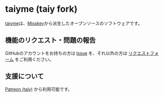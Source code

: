 # taiyme (taiy fork)

[taiyme](https://github.com/taiyme/misskey)は、[Misskey](https://github.com/misskey-dev/misskey)から派生したオープンソースのソフトウェアです。

## 機能のリクエスト・問題の報告

GitHubのアカウントをお持ちの方は [Issue](https://github.com/taiyme/misskey/issues) を、それ以外の方は [リクエストフォーム](https://forms.gle/pwBVN29KnJbbs7Gk9) をご利用ください。

## 支援について

[Patreon (taiy)](https://www.patreon.com/taiy) から利用可能です。
